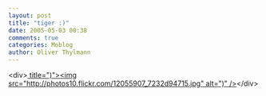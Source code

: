 ```yaml
---
layout: post
title: "tiger :)"
date: 2005-05-03 00:38
comments: true
categories: Moblog
author: Oliver Thylmann
---
```



&lt;div&gt;[ title=&quot;)&quot;&gt;&lt;img src=&quot;http://photos10.flickr.com/12055907_7232d94715.jpg&quot; alt=&quot;)&quot; /&gt;](http://www.flickr.com/photos/oliver/12055907/)&lt;/div&gt;


